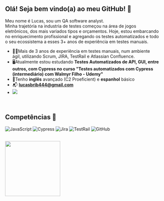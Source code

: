 ## Olá! Seja bem vindo(a) ao meu GitHub! :mag_right:
 Meu nome é Lucas, sou um QA software analyst. <br>
 Minha trajetória na industria de testes começou na área de jogos eletrônicos, dos mais variados tipos e orçamentos. Hoje, estou embarcando no enriquecimento profissional e agregando os testes automatizados e todo o seu ecossistema a esses 3+ anos de experiência em testes manuais.

- :office_worker:Mais de 3 anos de experiência em testes manuais, num ambiente ágil, utilizando Scrum, JIRA, TestRail e Atlassian Confluence.
- :desktop_computer:Atualmente estou estudando **Testes Automatizados de API, GUI, entre outros, com Cypress no curso "Testes automatizados com Cypress (intermediário)
 com Walmyr Filho - Udemy"**
- :open_book:Tenho **inglês** avançado (C2 Proeficient) e **espanhol** básico
- :mailbox_with_mail: **lucasbrib444@gmail.com**
- <a href="https://www.linkedin.com/in/marco-lucas/" target="_blank"><img src="https://img.shields.io/badge/-LinkedIn-%230077B5?style=for-the-badge&logo=linkedin&logoColor=white" target="_blank"></a>
<br>

## Competências :monocle_face:
![JavaScript](https://img.shields.io/badge/JavaScript-323330?style=for-the-badge&logo=javascript&logoColor=F7DF1E)
![Cypress](https://img.shields.io/badge/Cypress-17202C?style=for-the-badge&logo=cypress&logoColor=white)
![Jira](https://img.shields.io/badge/Jira-0052CC?style=for-the-badge&logo=Jira&logoColor=white)
![TestRail](https://img.shields.io/badge/TestRail-65C179.svg?style=for-the-badge&logo=TestRail&logoColor=white)
![GitHub](https://img.shields.io/badge/GitHub-100000?style=for-the-badge&logo=github&logoColor=white)

<br>

<div>
   <a href="https://github.com/lucas-hub">
   <img height="180em" src="https://github-readme-stats.vercel.app/api?username=lucas-hub&show_icons=true&theme=great-gatsby&include_all_commits=true&count_private=true"/>
